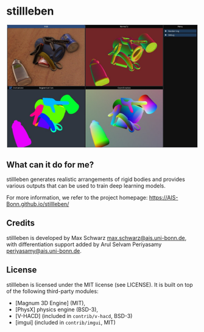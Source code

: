 # stillleben

<p align="center">
  <img src="doc/examples/ycb.jpeg" width="500" alt="YCB-Video example">
</p>

What can it do for me?
----------------------

stillleben generates realistic arrangements of rigid bodies and provides
various outputs that can be used to train deep learning models.

For more information, we refer to the project homepage:
https://AIS-Bonn.github.io/stillleben/

Credits
-------

stillleben is developed by Max Schwarz <max.schwarz@ais.uni-bonn.de>, with
differentiation support added by
Arul Selvam Periyasamy <periyasamy@ais.uni-bonn.de>.

License
-------

stillleben is licensed under the MIT license (see LICENSE). It is built
on top of the following third-party modules:

 * [Magnum 3D Engine] (MIT),
 * [PhysX] physics engine (BSD-3),
 * [V-HACD] (included in `contrib/v-hacd`, BSD-3)
 * [imgui] (included in `contrib/imgui`, MIT)
